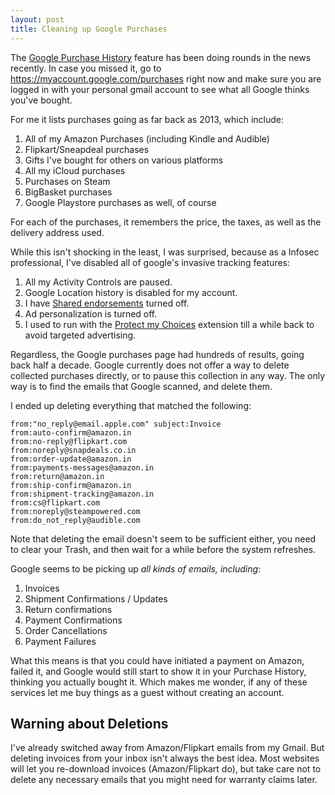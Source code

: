 ```yaml
---
layout: post
title: Cleaning up Google Purchases
---
```


The [Google Purchase History](https://www.cnbc.com/2019/05/17/google-gmail-tracks-purchase-history-how-to-delete-it.html) feature has been doing rounds in the news recently. In case you missed it, go to <https://myaccount.google.com/purchases> right now and make sure you are logged in with your personal gmail account to see what all Google thinks you've bought.

For me it lists purchases going as far back as 2013, which include:

1. All of my Amazon Purchases (including Kindle and Audible)
2. Flipkart/Sneapdeal purchases
3. Gifts I've bought for others on various platforms
4. All my iCloud purchases
5. Purchases on Steam
6. BigBasket purchases
7. Google Playstore purchases as well, of course

For each of the purchases, it remembers the price, the taxes, as well as the delivery address used.

While this isn't shocking in the least, I was surprised, because as a Infosec professional, I've disabled all of google's invasive tracking features:

1. All my Activity Controls are paused.
2. Google Location history is disabled for my account.
3. I have [Shared endorsements](https://myaccount.google.com/shared-endorsements) turned off.
4. Ad personalization is turned off.
5. I used to run with the [Protect my Choices](https://addons.mozilla.org/en-US/firefox/addon/protect-my-choices/) extension till a while back to avoid targeted advertising.

Regardless, the Google purchases page had hundreds of results, going back half a decade. Google currently does not offer a way to delete collected purchases directly, or to pause this collection in any way. The only way is to find the emails that Google scanned, and delete them.

I ended up deleting everything that matched the following:

```
from:"no_reply@email.apple.com" subject:Invoice
from:auto-confirm@amazon.in
from:no-reply@flipkart.com
from:noreply@snapdeals.co.in
from:order-update@amazon.in
from:payments-messages@amazon.in
from:return@amazon.in
from:ship-confirm@amazon.in
from:shipment-tracking@amazon.in
from:cs@flipkart.com
from:noreply@steampowered.com
from:do_not_reply@audible.com
```

Note that deleting the email doesn't seem to be sufficient either, you need to clear your Trash, and then wait for a while before the system refreshes.

Google seems to be picking up _all kinds of emails, including_:

1. Invoices
2. Shipment Confirmations / Updates
3. Return confirmations
4. Payment Confirmations
5. Order Cancellations
6. Payment Failures

What this means is that you could have initiated a payment on Amazon, failed it, and Google would still start to show it in your Purchase History, thinking you actually bought it. Which makes me wonder, if any of these services let me buy things as a guest without creating an account.

## Warning about Deletions

I've already switched away from Amazon/Flipkart emails from my Gmail. But deleting invoices from your inbox isn't always the best idea. Most websites will let you re-download invoices (Amazon/Flipkart do), but take care not to delete any necessary emails that you might need for warranty claims later.
